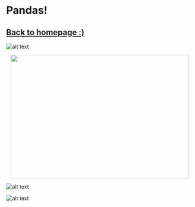 # Pandas!

## [Back to homepage :)](https://rachel-solomon.github.io)

![alt text](https://www.straitstimes.com/sites/default/files/styles/article_pictrure_780x520_/public/articles/2016/04/07/pandas4.jpg?itok=NZ3O92h5&timestamp=1459996380)

<p align="center">
  <img width="480" height="332" src="http://newshour.s3.amazonaws.com/photos/2012/09/27/tai_shan_and_mei_xiang_-_smithsonians_national_zoo_1_blog_main_horizontal.jpg">
</p>

![alt text](https://www.thewrap.com/wp-content/uploads/2017/04/BornInChina5890f4f834ede.jpg)

![alt text](http://cdn.newsbusters.org/styles/blog_body-100/s3/images/panda.jpg?itok=Rwx6CzQ7)
